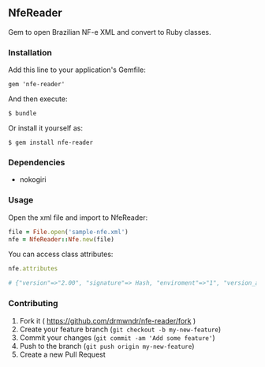 ## NfeReader ##

Gem to open Brazilian NF-e XML and convert to Ruby classes.

### Installation

Add this line to your application's Gemfile:

    gem 'nfe-reader'

And then execute:

    $ bundle

Or install it yourself as:

    $ gem install nfe-reader

### Dependencies

* nokogiri

### Usage

Open the xml file and import to NfeReader:

```ruby
file = File.open('sample-nfe.xml')
nfe = NfeReader::Nfe.new(file)
```

You can access class attributes:

```ruby
nfe.attributes

# {"version"=>"2.00", "signature"=> Hash, "enviroment"=>"1", "version_app"=>"SVRS20140825154650", "key"=>"42140979858221000155550010000483141000490912", "date"=>"2014-09-26T15:13:17", "protocol"=>"342140109891239", "digest"=>"v6ZkLNwbVB4lmk/PbND1kmr5tIY=", "status"=>"100", "description"=>"Autorizado o uso da NF-e.", "number"=>"NFe42140979858221000155550010000483141000490912"}
```

### Contributing

1. Fork it ( https://github.com/drmwndr/nfe-reader/fork )
2. Create your feature branch (`git checkout -b my-new-feature`)
3. Commit your changes (`git commit -am 'Add some feature'`)
4. Push to the branch (`git push origin my-new-feature`)
5. Create a new Pull Request
